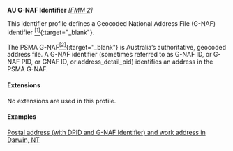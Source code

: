 **AU G-NAF Identifier**  *[[FMM 2](guidance.html)]*

This identifier profile defines a Geocoded National Address File (G-NAF) identifier [<sup>[1]</sup>](https://psma.com.au/product/gnaf/){:target="_blank"}.

The PSMA G-NAF[<sup>[2]</sup>](https://data.gov.au/data/dataset/geocoded-national-address-file-g-naf){:target="_blank"} is Australia’s authoritative, geocoded address file. A G-NAF identifier (sometimes referred to as G-NAF ID, or G-NAF PID, or GNAF ID, or address_detail_pid) identifies an address in the PSMA G-NAF. 


#### Extensions

No extensions are used in this profile.


#### Examples

[Postal address (with DPID and G-NAF Identifier) and work address in Darwin, NT](Patient-address-example3.html)